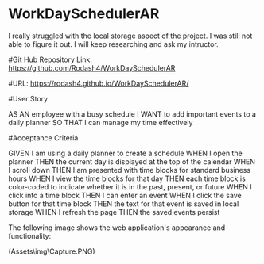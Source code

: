 # WorkDaySchedulerAR

I really struggled with the local storage aspect of the project. I was still not able to figure it out. I will keep researching and ask my intructor. 

#Git Hub Repository Link: https://github.com/Rodash4/WorkDaySchedulerAR

#URL: https://rodash4.github.io/WorkDaySchedulerAR/

#User Story

AS AN employee with a busy schedule
I WANT to add important events to a daily planner
SO THAT I can manage my time effectively

#Acceptance Criteria

GIVEN I am using a daily planner to create a schedule
WHEN I open the planner
THEN the current day is displayed at the top of the calendar
WHEN I scroll down
THEN I am presented with time blocks for standard business hours
WHEN I view the time blocks for that day
THEN each time block is color-coded to indicate whether it is in the past, present, or future
WHEN I click into a time block
THEN I can enter an event
WHEN I click the save button for that time block
THEN the text for that event is saved in local storage
WHEN I refresh the page
THEN the saved events persist

The following image shows the web application's appearance and functionality:

(Assets\img\Capture.PNG)
